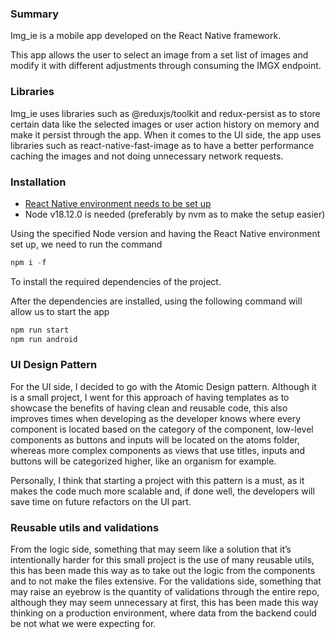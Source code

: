 ### Summary

Img_ie is a mobile app developed on the React Native framework.

This app allows the user to select an image from a set list of images and modify it with different adjustments through consuming the IMGX endpoint.

### Libraries

Img_ie uses libraries such as @reduxjs/toolkit and redux-persist as to store certain data like the selected images or user action history on memory and make it persist through the app. When it comes to the UI side, the app uses libraries such as react-native-fast-image as to have a better performance caching the images and not doing unnecessary network requests.

### Installation

- [React Native environment needs to be set up](https://reactnative.dev/docs/set-up-your-environment)
- Node v18.12.0 is needed (preferably by nvm as to make the setup easier)

Using the specified Node version and having the React Native environment set up, we need to run the command

```jsx
npm i -f
```

To install the required dependencies of the project.

After the dependencies are installed, using the following command will allow us to start the app

```jsx
npm run start
npm run android
```

### UI Design Pattern

For the UI side, I decided to go with the Atomic Design pattern. Although it is a small project, I went for this approach of having templates as to showcase the benefits of having clean and reusable code, this also improves times when developing as the developer knows where every component is located based on the category of the component, low-level components as buttons and inputs will be located on the atoms folder, whereas more complex components as views that use titles, inputs and buttons will be categorized higher, like an organism for example.

Personally, I think that starting a project with this pattern is a must, as it makes the code much more scalable and, if done well, the developers will save time on future refactors on the UI part.

### Reusable utils and validations

From the logic side, something that may seem like a solution that it’s intentionally harder for this small project is the use of many reusable utils, this has been made this way as to take out the logic from the components and to not make the files extensive. For the validations side, something that may raise an eyebrow is the quantity of validations through the entire repo, although they may seem unnecessary at first, this has been made this way thinking on a production environment, where data from the backend could be not what we were expecting for.
